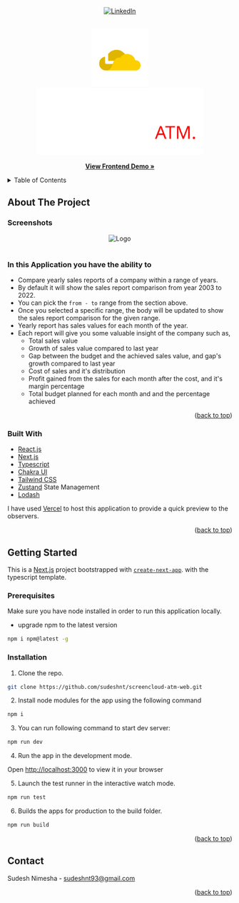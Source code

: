 <div id="top"></div>
<div align="center">

[![LinkedIn][linkedin-shield]][linkedin-url]

</div>

<!-- PROJECT LOGO -->
<br />
<div align="center">
  <img src="public/images/screencloud.png" alt="Logo" height="130" >

  <a href="">
    <img src="public/images/logo.svg" alt="Logo" height="150px"  >
  </a>
  <p align="center">
    <a href="https://screencloud-atm-web.vercel.app" target=”_blank”><strong>View Frontend Demo »</strong></a>
    <br />
  </p>
</div>
<!-- TABLE OF CONTENTS -->
<details>
  <summary>Table of Contents</summary>
  <br />
  <ol>
    <li>
      <a href="#about-the-project">About The Project</a>
      <ul>
        <li><a href="#in-this-application-you-have-the-ability-to">Features</a></li>
        <li><a href="#built-with">Built With</a></li>
      </ul>
    </li>
    <li>
      <a href="#getting-started">Getting Started</a>
      <ul>
        <li><a href="#prerequisites">Prerequisites</a></li>
        <li><a href="#installation">Installation</a></li>
      </ul>
    </li>
    <li><a href="#contact">Contact</a></li>
  </ol>
</details>

<!-- ABOUT THE PROJECT -->

## About The Project

### Screenshots

<div align="center">
  <img src="sales-report-client/public/screenshots/1.png" alt="Logo" height="360">
</div>
<br />

### In this Application you have the ability to

- Compare yearly sales reports of a company within a range of years.
- By default it will show the sales report comparison from year 2003 to 2022.
- You can pick the `from - to` range from the section above.
- Once you selected a specific range, the body will be updated to show the sales report comparison for the given range.
- Yearly report has sales values for each month of the year.
- Each report will give you some valuable insight of the company such as,
  - Total sales value
  - Growth of sales value compared to last year
  - Gap between the budget and the achieved sales value, and gap's growth compared to last year
  - Cost of sales and it's distribution
  - Profit gained from the sales for each month after the cost, and it's margin percentage
  - Total budget planned for each month and and the percentage achieved

<p align="right">(<a href="#top">back to top</a>)</p>

### Built With

- [React.js](https://reactjs.org)
- [Next.js](https://nextjs.org/docs)
- [Typescript](https://www.typescriptlang.org)
- [Chakra UI](https://chakra-ui.com)
- [Tailwind CSS](https://tailwindcss.com)
- [Zustand](https://www.mongodb.com) State Management
- [Lodash](https://lodash.com)

I have used [Vercel](https://vercel.com/) to host this application to provide a quick preview to the observers.

<p align="right">(<a href="#top">back to top</a>)</p>

<!-- GETTING STARTED -->

## Getting Started

This is a [Next.js](https://nextjs.org/) project bootstrapped with [`create-next-app`](https://github.com/vercel/next.js/tree/canary/packages/create-next-app). with the typescript template.

### Prerequisites

Make sure you have node installed in order to run this application locally.

- upgrade npm to the latest version

```sh
npm i npm@latest -g
```

### Installation

1. Clone the repo.

```sh
git clone https://github.com/sudeshnt/screencloud-atm-web.git
```

2. Install node modules for the app using the following command

```sh
npm i
```

3. You can run following command to start dev server:

```js
npm run dev
```

4. Run the app in the development mode.

Open [http://localhost:3000](http://localhost:3000) to view it in your browser

5. Launch the test runner in the interactive watch mode.

```js
npm run test
```

6. Builds the apps for production to the build folder.

```js
npm run build
```

<p align="right">(<a href="#top">back to top</a>)</p>

<!-- CONTACT -->

## Contact

Sudesh Nimesha - sudeshnt93@gmail.com

<p align="right">(<a href="#top">back to top</a>)</p>

<!-- MARKDOWN LINKS & IMAGES -->
<!-- https://www.markdownguide.org/basic-syntax/#reference-style-links -->

[linkedin-shield]: https://img.shields.io/badge/-LinkedIn-black.svg?style=for-the-badge&logo=linkedin&colorB=555
[linkedin-url]: https://www.linkedin.com/in/sudeshnt
